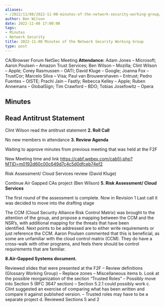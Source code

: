 ```yaml
---
aliases:
- /2022/11/08/2022-11-08-minutes-of-the-network-security-working-group/
author: Ben Wilson
date: 2022-11-08 17:00:00
tags:
- Minutes
- Network Security
title: 2022-11-08 Minutes of the Network Security Working Group
type: post
---
```


CA/Browser Forum NetSec Meeting
**Attendance:** Adam Jones – Microsoft; Aaron Poulsen – Amazon Trust Services; Ben Wilson – Mozilla; Clint Wilson – Apple; Corey Rasmussen – OATI; David Kluge – Google; Joanna Fox – TrustCor; Marcelo Silva – Visa; Paul van Brouwershaven – Entrust; Pedro Fuentes – OISTE; Prachi Jain – Fastly; Rebecca Kelley – Apple; Ruben Annemans – GlobalSign; Tim Crawford – BDO; Tobias Josefowitz – Opera

## Minutes

## Read Antitrust Statement

Clint Wilson read the antitrust statement
**2. Roll Call**

No new members in attendance
**3. Review Agenda**

Waiting to approve minutes from previous meeting that was held at the F2F

New Meeting time and link <https://cabf.webex.com/cabf/j.php?MTID=m0192d60c00c649d7c4c5d0dfceb74ef2>

Risk Assessment/ Cloud Services review (David Kluge)

Continue Air Gapped CAs project (Ben Wilson)
**5. Risk Assessment/ Cloud Services**

The first round of the assessment is complete. Now in Revision 1 Last call it was decided to move into the drafting stage

The CCM (Cloud Security Alliance Risk Control Matrix) was brought to the attention of the group, and propose a mapping between the CCM and the NSR’s, with additional mapping for the threats that have been identified. Next points to be addressed are to either write requirements or just reference the CCM. Aaron Poulsen commented that this is beneficial, as some are unfamiliar with the cloud control matrix (CCM). They do have a cross-walk with other programs, and feels there should be control requirements that are familiar.

**8.Air-Gapped Systems document.**

Reviewed slides that were presented at the F2F – Review definitions (Glossary Working Group) – Replace zones – Miscellaneous items
b. Look at the possible reorganization of the section “Trusted Roles” – Possibly move into Section 5 (RFC 3647 section) – Section 5.2.1 could possibly work
c. Clint suggested an exercise of comparing what has been written and compare it against published version. – Trusted roles may have to be a separate project
d. Reviewed Sections 5 and 2